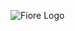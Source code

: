 ![Fiore Logo](https://res.cloudinary.com/dgoldjr3g/image/upload/v1685258825/NegProjects/logo_xx4spr.jpg)